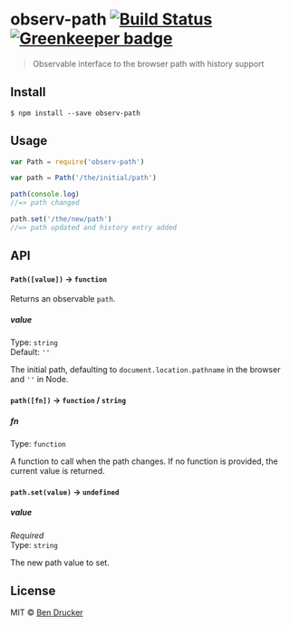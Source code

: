 # observ-path [![Build Status](https://travis-ci.org/bendrucker/observ-path.svg?branch=master)](https://travis-ci.org/bendrucker/observ-path) [![Greenkeeper badge](https://badges.greenkeeper.io/bendrucker/observ-path.svg)](https://greenkeeper.io/)

> Observable interface to the browser path with history support


## Install

```
$ npm install --save observ-path
```


## Usage

```js
var Path = require('observ-path')

var path = Path('/the/initial/path')

path(console.log)
//=> path changed

path.set('/the/new/path')
//=> path updated and history entry added
```

## API

#### `Path([value])` -> `function`

Returns an observable `path`.

##### value

Type: `string`  
Default: `''`

The initial path, defaulting to `document.location.pathname` in the browser and `''` in Node.

#### `path([fn])` -> `function` / `string`

##### fn

Type: `function`

A function to call when the path changes. If no function is provided, the current value is returned.

#### `path.set(value)` -> `undefined`

##### value

*Required*  
Type: `string`

The new path value to set.

## License

MIT © [Ben Drucker](http://bendrucker.me)
